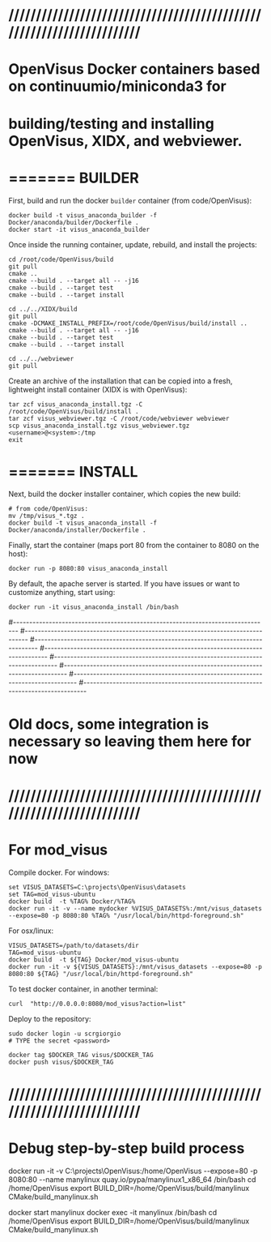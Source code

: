 # //////////////////////////////////////////////////////////////////////
# OpenVisus Docker containers based on continuumio/miniconda3 for
# building/testing and installing OpenVisus, XIDX, and webviewer.
#

=======
BUILDER
=======

First, build and run the docker `builder` container (from code/OpenVisus):
```
docker build -t visus_anaconda_builder -f Docker/anaconda/builder/Dockerfile .
docker start -it visus_anaconda_builder
```

Once inside the running container, update, rebuild, and install the projects:
```
cd /root/code/OpenVisus/build
git pull
cmake ..
cmake --build . --target all -- -j16
cmake --build . --target test
cmake --build . --target install
```
```
cd ../../XIDX/build
git pull
cmake -DCMAKE_INSTALL_PREFIX=/root/code/OpenVisus/build/install ..
cmake --build . --target all -- -j16
cmake --build . --target test
cmake --build . --target install
```
```
cd ../../webviewer
git pull
```

Create an archive of the installation that can be copied into a fresh, lightweight install container (XIDX is with OpenVisus):
```
tar zcf visus_anaconda_install.tgz -C /root/code/OpenVisus/build/install .
tar zcf visus_webviewer.tgz -C /root/code/webviewer webviewer
scp visus_anaconda_install.tgz visus_webviewer.tgz <username>@<system>:/tmp
exit
```

=======
INSTALL
=======

Next, build the docker installer container, which copies the new build:
```
# from code/OpenVisus:
mv /tmp/visus_*.tgz .
docker build -t visus_anaconda_install -f Docker/anaconda/installer/Dockerfile .
```

Finally, start the container (maps port 80 from the container to 8080 on the host):
```
docker run -p 8080:80 visus_anaconda_install
```

By default, the apache server is started. If you have issues or want to customize anything, start using:
```
docker run -it visus_anaconda_install /bin/bash
```









#-------------------------------------------------------------------------------
#-------------------------------------------------------------------------------
#-------------------------------------------------------------------------------
#-------------------------------------------------------------------------------
#-------------------------------------------------------------------------------
#-------------------------------------------------------------------------------
#-------------------------------------------------------------------------------
#-------------------------------------------------------------------------------
# Old docs, some integration is necessary so leaving them here for now

# //////////////////////////////////////////////////////////////////////
# For mod_visus 

Compile docker. For windows:

```
set VISUS_DATASETS=C:\projects\OpenVisus\datasets
set TAG=mod_visus-ubuntu
docker build  -t %TAG% Docker/%TAG%
docker run -it -v --name mydocker %VISUS_DATASETS%:/mnt/visus_datasets --expose=80 -p 8080:80 %TAG% "/usr/local/bin/httpd-foreground.sh"

```

For osx/linux:

```
VISUS_DATASETS=/path/to/datasets/dir
TAG=mod_visus-ubuntu
docker build  -t ${TAG} Docker/mod_visus-ubuntu
docker run -it -v ${VISUS_DATASETS}:/mnt/visus_datasets --expose=80 -p 8080:80 ${TAG} "/usr/local/bin/httpd-foreground.sh"
```

To test docker container, in another terminal:

```
curl  "http://0.0.0.0:8080/mod_visus?action=list"
```

Deploy to the repository:

```
sudo docker login -u scrgiorgio
# TYPE the secret <password>

docker tag $DOCKER_TAG visus/$DOCKER_TAG
docker push visus/$DOCKER_TAG
```

# //////////////////////////////////////////////////////////////////////
# Debug step-by-step build process

docker run -it -v C:\projects\OpenVisus:/home/OpenVisus --expose=80 -p 8080:80  --name manylinux quay.io/pypa/manylinux1_x86_64 /bin/bash
cd /home/OpenVisus
export BUILD_DIR=/home/OpenVisus/build/manylinux
CMake/build_manylinux.sh

docker start manylinux
docker exec -it  manylinux /bin/bash
cd /home/OpenVisus
export BUILD_DIR=/home/OpenVisus/build/manylinux
CMake/build_manylinux.sh
